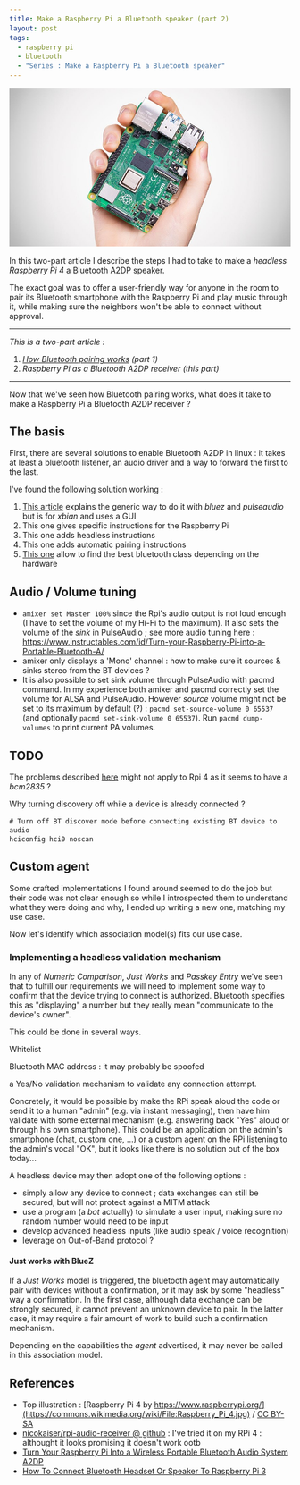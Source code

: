 ```yaml
---
title: Make a Raspberry Pi a Bluetooth speaker (part 2)
layout: post
tags:
  - raspberry pi
  - bluetooth
  - "Series : Make a Raspberry Pi a Bluetooth speaker"
---
```


![Raspberry Pi 4 - https://www.raspberrypi.org / CC BY-SA (https://creativecommons.org/licenses/by-sa/4.0)](/assets/blog/3rdparty/pictures/800px-Raspberry_Pi_4.jpg)

In this two-part article I describe the steps I had to take to make a *headless Raspberry Pi 4* a Bluetooth A2DP speaker.

The exact goal was to offer a user-friendly way for anyone in the room to pair its Bluetooth smartphone with the Raspberry Pi and play music through it, while making sure the neighbors won't be able to connect without approval.

---

*This is a two-part article :*
1. *[How Bluetooth pairing works](Make-RPi-bluetooth-speaker-part-1) (part 1)*
2. *Raspberry Pi as a Bluetooth A2DP receiver (this part)*

---

Now that we've seen how Bluetooth pairing works, what does it take to make a Raspberry Pi a Bluetooth A2DP receiver ?

## The basis

First, there are several solutions to enable Bluetooth A2DP in linux : it takes at least a bluetooth listener, an audio driver and a way to forward the first to the last.

I've found the following solution working :

1. [This article](https://thecodeninja.net/2016/06/bluetooth-audio-receiver-a2dp-sink-with-raspberry-pi/) explains the generic way to do it with *bluez* and *pulseaudio* but is for *xbian* and uses a GUI
2. This one gives specific instructions for the Raspberry Pi
3. This one adds headless instructions
4. This one adds automatic pairing instructions
5. [This one](http://bluetooth-pentest.narod.ru/software/bluetooth_class_of_device-service_generator.html) allow to find the best bluetooth class depending on the hardware

## Audio / Volume tuning

- `amixer set Master 100%` since the Rpi's audio output is not loud enough (I have to set the volume of my Hi-Fi to the maximum). It also sets the volume of the *sink* in PulseAudio ; see more audio tuning here : https://www.instructables.com/id/Turn-your-Raspberry-Pi-into-a-Portable-Bluetooth-A/
- amixer only displays a 'Mono' channel : how to make sure it sources & sinks stereo from the BT devices ?
- It is also possible to set sink volume through PulseAudio with pacmd command. In my experience both amixer and pacmd correctly set the volume for ALSA and PulseAudio. However *source* volume might not be set to its maximum by default (?) : `pacmd set-source-volume 0 65537` (and optionally `pacmd set-sink-volume 0 65537`). Run `pacmd dump-volumes` to print current PA volumes.

## TODO

The problems described [here](http://youness.net/raspberry-pi/bluetooth-headset-raspberry-pi-3-ad2p-hsp) might not apply to Rpi 4 as it seems to have a *bcm2835* ?


Why turning discovery off while a device is already connected ?

    # Turn off BT discover mode before connecting existing BT device to audio
    hciconfig hci0 noscan

## Custom agent

Some crafted implementations I found around seemed to do the job but their code was not clear enough so while I introspected them to understand what they were doing and why, I ended up writing a new one, matching my use case.

Now let's identify which association model(s) fits our use case.


### Implementing a headless validation mechanism

In any of *Numeric Comparison*, *Just Works* and *Passkey Entry* we've seen that to fulfill our requirements we will need to implement some way to confirm that the device trying to connect is authorized. Bluetooth specifies this as "displaying" a number but they really mean "communicate to the device's owner".

This could be done in several ways.

Whitelist

Bluetooth MAC address : it may probably be spoofed

a Yes/No validation mechanism to validate any connection attempt.

Concretely, it would be possible by make the RPi speak aloud the code or send it to a human "admin" (e.g. via instant messaging), then have him validate with some external mechanism (e.g. answering back "Yes" aloud or through his own smartphone).
This could be an application on the admin's smartphone (chat, custom one, ...) or a custom agent on the RPi listening to the admin's vocal "OK", but it looks like there is no solution out of the box today...


A headless device may then adopt one of the following options :

- simply allow any device to connect ; data exchanges can still be secured, but will not protect against a MITM attack
- use a program (a *bot* actually) to simulate a user input, making sure no random number would need to be input
- develop advanced headless inputs (like audio speak / voice recognition)
- leverage on Out-of-Band protocol ?


#### Just works with BlueZ

If a *Just Works* model is triggered, the bluetooth agent may automatically pair with devices without a confirmation, or it may ask by some "headless" way a confirmation.
In the first case, although data exchange can be strongly secured, it cannot prevent an unknown device to pair.
In the latter case, it may require a fair amount of work to build such a confirmation mechanism.

Depending on the capabilities the *agent* advertised, it may never be called in this association model.


## References

- Top illustration : [Raspberry Pi 4 by https://www.raspberrypi.org/](https://commons.wikimedia.org/wiki/File:Raspberry_Pi_4.jpg) / [CC BY-SA](https://creativecommons.org/licenses/by-sa/4.0)
- [nicokaiser/rpi-audio-receiver @ github](https://github.com/nicokaiser/rpi-audio-receiver/blob/master/README.md) : I've tried it on my RPi 4 : althought it looks promising it doesn't work ootb
- [Turn Your Raspberry Pi Into a Wireless Portable Bluetooth Audio System A2DP](https://www.instructables.com/id/Turn-your-Raspberry-Pi-into-a-Portable-Bluetooth-A/)
- [How To Connect Bluetooth Headset Or Speaker To Raspberry Pi 3](http://youness.net/raspberry-pi/how-to-connect-bluetooth-headset-or-speaker-to-raspberry-pi-3)
